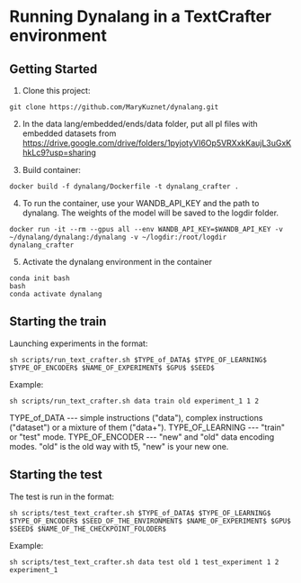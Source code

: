 # Running Dynalang in a TextCrafter environment

## Getting Started

1. Clone this project:
```
git clone https://github.com/MaryKuznet/dynalang.git
```

2. In the data lang/embedded/ends/data folder, put all pl files with embedded datasets from https://drive.google.com/drive/folders/1pyjotyVI6Op5VRXxkKaujL3uGxKhkLc9?usp=sharing

3. Build container:
```
docker build -f dynalang/Dockerfile -t dynalang_crafter .
```
4. To run the container, use your WANDB_API_KEY and the path to dynalang. The weights of the model will be saved to the logdir folder.
```
docker run -it --rm --gpus all --env WANDB_API_KEY=$WANDB_API_KEY -v ~/dynalang/dynalang:/dynalang -v ~/logdir:/root/logdir dynalang_crafter
```
5. Activate the dynalang environment in the container
```
conda init bash
bash
conda activate dynalang
```

## Starting the train
Launching experiments in the format:

```
sh scripts/run_text_crafter.sh $TYPE_of_DATA$ $TYPE_OF_LEARNING$ $TYPE_OF_ENCODER$ $NAME_OF_EXPERIMENT$ $GPU$ $SEED$
```
Example:
```
sh scripts/run_text_crafter.sh data train old experiment_1 1 2
```
TYPE_of_DATA --- simple instructions ("data"), complex instructions ("dataset") or a mixture of them ("data+").
TYPE_OF_LEARNING --- "train" or "test" mode.
TYPE_OF_ENCODER --- "new" and "old" data encoding modes. "old" is the old way with t5, "new" is your new one.

## Starting the test
The test is run in the format:
```
sh scripts/test_text_crafter.sh $TYPE_of_DATA$ $TYPE_OF_LEARNING$ $TYPE_OF_ENCODER$ $SEED_OF_THE_ENVIRONMENT$ $NAME_OF_EXPERIMENT$ $GPU$ $SEED$ $NAME_OF_THE_CHECKPOINT_FOLODER$
```
Example:
```
sh scripts/test_text_crafter.sh data test old 1 test_experiment 1 2 experiment_1
```
